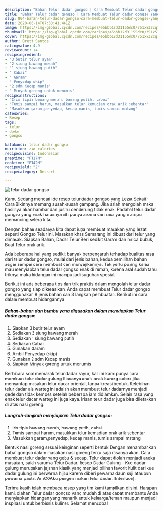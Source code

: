 ```yaml
---
description: "Bahan Telur dadar gongso | Cara Membuat Telur dadar gongso Yang Lezat Sekali"
title: "Bahan Telur dadar gongso | Cara Membuat Telur dadar gongso Yang Lezat Sekali"
slug: 804-bahan-telur-dadar-gongso-cara-membuat-telur-dadar-gongso-yang-lezat-sekali
date: 2020-06-14T07:50:41.461Z
image: https://img-global.cpcdn.com/recipes/e5bbb12d31155dc0/751x532cq70/telur-dadar-gongso-foto-resep-utama.jpg
thumbnail: https://img-global.cpcdn.com/recipes/e5bbb12d31155dc0/751x532cq70/telur-dadar-gongso-foto-resep-utama.jpg
cover: https://img-global.cpcdn.com/recipes/e5bbb12d31155dc0/751x532cq70/telur-dadar-gongso-foto-resep-utama.jpg
author: Brett Santos
ratingvalue: 4.9
reviewcount: 14
recipeingredient:
- "3 butir telur ayam"
- "2 siung bawang merah"
- "1 siung bawang putih"
- " Cabai"
- " Garam"
- " Penyedap skip"
- "2 sdm Kecap manis"
- " Minyak goreng untuk menumis"
recipeinstructions:
- "Iris tipis bawang merah, bawang putih, cabai"
- "Tumis sampai harum, masukkan telur kemudian orak arik sebentar"
- "Masukkan garam,penyedap, kecap manis, tumis sampai matang"
categories:
- Resep
tags:
- telur
- dadar
- gongso

katakunci: telur dadar gongso 
nutrition: 278 calories
recipecuisine: Indonesian
preptime: "PT17M"
cooktime: "PT42M"
recipeyield: "2"
recipecategory: Dessert

---
```



![Telur dadar gongso](https://img-global.cpcdn.com/recipes/e5bbb12d31155dc0/751x532cq70/telur-dadar-gongso-foto-resep-utama.jpg)

Kamu Sedang mencari ide resep telur dadar gongso yang Lezat Sekali? Cara Bikinnya memang susah-susah gampang. Jika salah mengolah maka hasilnya akan hambar dan justru cenderung tidak enak. Padahal telur dadar gongso yang enak harusnya sih punya aroma dan rasa yang mampu memancing selera kita.

Dengan bahan seadanya kita dapat juga membuat masakan yang lezat seperti Gongso Telur ini. Masakan khas Semarang ini dibuat dari telur yang dimasak. Siapkan Bahan, Dadar Telur Beri sedikit Garam dan mrica bubuk, Buat Telur orak arik.

Ada beberapa hal yang sedikit banyak berpengaruh terhadap kualitas rasa dari telur dadar gongso, mulai dari jenis bahan, kedua pemilihan bahan segar sampai cara membuat dan menyajikannya. Tak perlu pusing kalau mau menyiapkan telur dadar gongso enak di rumah, karena asal sudah tahu triknya maka hidangan ini mampu jadi suguhan spesial.


Berikut ini ada beberapa tips dan trik praktis dalam mengolah telur dadar gongso yang siap dikreasikan. Anda dapat membuat Telur dadar gongso menggunakan 8 jenis bahan dan 3 langkah pembuatan. Berikut ini cara dalam membuat hidangannya.

<!--inarticleads1-->

##### Bahan-bahan dan bumbu yang digunakan dalam menyiapkan Telur dadar gongso:

1. Siapkan 3 butir telur ayam
1. Sediakan 2 siung bawang merah
1. Sediakan 1 siung bawang putih
1. Sediakan  Cabai
1. Gunakan  Garam
1. Ambil  Penyedap (skip)
1. Gunakan 2 sdm Kecap manis
1. Siapkan  Minyak goreng untuk menumis


Berbicara soal memasak telur dadar sayur, kali ini kami punya cara membuat telur dadar gulung Biasanya anak-anak kurang selera jika menyantap masakan telur dadar oriental, tanpa kreasi bentuk. Kelebihan telur dadar ala warteg ini adalah akan membuat telur dadarnya menjadi gede dan tidak kempes setelah beberapa jam didiamkan. Selain rasa yang enak telur dadar warteg ini juga kaya. Irisan telur dadar juga bisa diletakkan di atas nasi goreng. 

<!--inarticleads2-->

##### Langkah-langkah menyiapkan Telur dadar gongso:

1. Iris tipis bawang merah, bawang putih, cabai
1. Tumis sampai harum, masukkan telur kemudian orak arik sebentar
1. Masukkan garam,penyedap, kecap manis, tumis sampai matang


Bentuk nasi goreng sesuai keinginan seperti bentuk Dengan menambahkan babat gongso dalam masakan nasi goreng tentu saja rasanya akan. Cara membuat telur dadar yang gebu &amp; sedap. Telur dapat diolah menjadi aneka masakan, salah satunya Telur Dadar. Resep Dadar Gulung - Kue dadar gulung merupakan jajanan klasik yang menjadi pilihan favorit Kulit dari kue dadar gulung ini berwarna hijau karena diberi pewarna daun suji ataupun pewarna pasta. AmCGAku pengen makan telur dadar. [Interlude]. 

Terima kasih telah membaca resep yang tim kami tampilkan di sini. Harapan kami, olahan Telur dadar gongso yang mudah di atas dapat membantu Anda menyiapkan hidangan yang menarik untuk keluarga/teman maupun menjadi inspirasi untuk berbisnis kuliner. Selamat mencoba!
